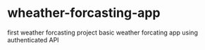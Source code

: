 # wheather-forcasting-app
first weather forcasting project
 basic weather forcating app using authenticated API
